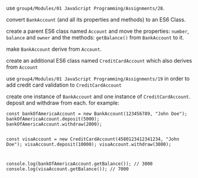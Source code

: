 <p>use <code>group4/Modules/01 JavaScript Programming/Assignments/28</code>.</p>
<p>convert <code>BankAccount</code> (and all its properties and methods) to an ES6 Class.</p>
<p>create a parent ES6 class named <code>Account</code> and move the properties: <code>number</code>, <code>balance</code> and <code>owner</code> and the methods: <code>getBalance()</code> from <code>BankAccount</code> to it.</p>
<p>make <code>BankAccount</code> derive from <code>Account</code>.</p>
<p>create an additional ES6 class named <code>CreditCardAccount</code> which also derives from <code>Account</code></p>
<p>use <code>group4/Modules/01 JavaScript Programming/Assignments/19</code> in order to add credit card validation to <code>CreditCardAccount</code></p>
<p>create one instance of <code>BankAccount</code> and one instance of <code>CreditCardAccount</code>. deposit and withdraw from each. for example:
<code>
<pre>
const bankOfAmericaAccount = new BankAccount(123456789, "John Doe");
bankOfAmericaAccount.deposit(5000);
bankOfAmericaAccount.withdraw(2000);

const visaAccount = new CreditCardAccount(4580123412341234, "John Doe");
visaAccount.deposit(10000);
visaAccount.withdraw(3000);

console.log(bankOfAmericaAccount.getBalance()); // 3000
console.log(visaAccount.getBalance()); // 7000
</pre>
</code>
</p>
